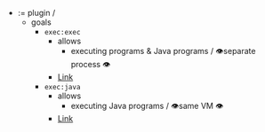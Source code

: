* := plugin /
  * goals
    * `exec:exec`
      * allows
        * executing programs & Java programs / 👁️separate process 👁️
      * [Link](https://www.mojohaus.org/exec-maven-plugin/exec-mojo.html)
    * `exec:java`
      * allows
        * executing Java programs / 👁️same VM 👁️
      * [Link](https://www.mojohaus.org/exec-maven-plugin/java-mojo.html)